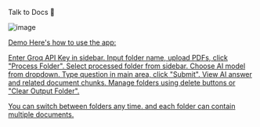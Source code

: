 Talk to Docs 📑

![image](https://github.com/user-attachments/assets/1e3b694e-cb3b-49b9-b886-ae125768cd62)


<a href="https://rag-folders-vvctarh3tjpbofckm6jhjq.streamlit.app/?">Demo
Here's how to use the app:

Enter Groq API Key in sidebar.
Input folder name, upload PDFs, click "Process Folder".
Select processed folder from sidebar.
Choose AI model from dropdown.
Type question in main area, click "Submit".
View AI answer and related document chunks.
Manage folders using delete buttons or "Clear Output Folder".


You can switch between folders any time. and each folder can contain multiple documents.
